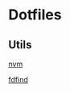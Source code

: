 # Dotfiles

## Utils

[nvm](https://github.com/nvm-sh/nvm?tab=readme-ov-file#installing-and-updating)

[fdfind](https://github.com/sharkdp/fd)
